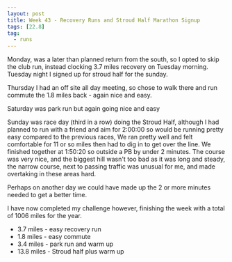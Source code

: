 ```yaml
---
layout: post
title: Week 43 - Recovery Runs and Stroud Half Marathon Signup
tags: [22.8]
tag:
  - runs
---
```


Monday, was a later than planned return from the south, so I opted to skip the club run, instead clocking 3.7 miles recovery on Tuesday morning. Tuesday night I signed up for stroud half for the sunday.

Thursday I had an off site all day meeting, so chose to walk there and run commute the 1.8 miles back - again nice and easy.

Saturday was park run but again going nice and easy

Sunday was race day (third in a row) doing the Stroud Half, although I had planned to run with a friend and aim for 2:00:00 so would be running pretty easy compared to the previous races, We ran pretty well and felt comfortable for 11 or so miles then had to dig in to get over the line. We finished together at 1:50:20 so outside a PB by under 2 minutes. The course was very nice, and the biggest hill wasn't too bad as it was long and steady, the narrow course, next to passing traffic was unusual for me, and made overtaking in these areas hard.

Perhaps on another day we could have made up the 2 or more minutes needed to get a better time.

I have now completed my challenge however, finishing the week with a total of 1006 miles for the year.

* 3.7 miles - easy recovery run
* 1.8 miles - easy commute
* 3.4 miles - park run and warm up
* 13.8 miles - Stroud half plus warm up
